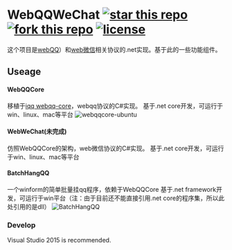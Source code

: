 # WebQQWeChat [![star this repo](http://github-svg-buttons.herokuapp.com/star.svg?user=huoshan12345&repo=iQQ.Net&style=flat&background=1081C1)](https://github.com/huoshan12345/iQQ.Net) [![fork this repo](http://github-svg-buttons.herokuapp.com/fork.svg?user=huoshan12345&repo=iQQ.Net&style=flat&background=1081C1)](https://github.com/huoshan12345/iQQ.Net/fork) [![license](https://img.shields.io/github/license/mashape/apistatus.svg?maxAge=2592000)](https://github.com/huoshan12345/iQQ.Net/blob/master/LICENSE.TXT)

这个项目是[webQQ](http://web2.qq.com/)）和[web微信](https://web.wechat.com/)相关协议的.net实现。基于此的一些功能组件。

## Useage
#### WebQQCore
移植于[iqq webqq-core](https://github.com/im-qq/webqq-core.git)，webqq协议的C#实现。
基于.net core开发，可运行于win、linux、mac等平台
![webqqcore-ubuntu](https://raw.githubusercontent.com/huoshan12345/iQQ.Net/master/pic/webqqcore-ubuntu.png)

#### WebWeChat(未完成)
仿照WebQQCore的架构，web微信协议的C#实现。
基于.net core开发，可运行于win、linux、mac等平台

#### BatchHangQQ
一个winform的简单批量挂qq程序，依赖于WebQQCore
基于.net framework开发，可运行于win平台（注：由于目前还不能直接引用.net core的程序集，所以此处引用的是dll）
![BatchHangQQ](https://raw.githubusercontent.com/huoshan12345/iQQ.Net/master/pic/BatchHangQQ.png)

### Develop
Visual Studio 2015 is recommended.
